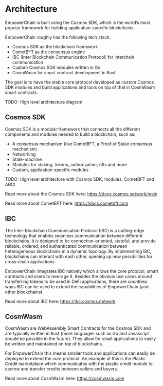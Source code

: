 # Architecture

EmpowerChain is built using the Cosmos SDK, which is the world’s most popular framework for building application-specific blockchains.

EmpowerChain roughly has the following tech stack:
- Cosmos SDK as the blockchain framework
- CometBFT as the consensus engine
- IBC (Inter Blockchain Communication Protocol) for interchain communication
- Custom Cosmos SDK modules written in Go
- CosmWasm for smart contract development in Rust

The goal is to have the stable core protocol developed as custom Cosmos SDK modules and build applications and tools on top of that in CosmWasm smart contracts.

TODO: High level architecture diagram

## Cosmos SDK
Cosmos SDK is a modular framework that connects all the different components and modules needed to build a blockchain, such as:
- A consensus mechanism (like CometBFT, a Proof of Stake consensus mechanism)
- Networking
- State-machine
- Modules for staking, tokens, authorization, nfts and more
- Custom, application-specific modules

TODO: High level architecture with Cosmos SDK, modules, CometBFT and ABCI

Read more about the Cosmos SDK here: https://docs.cosmos.network/main

Read more about CometBFT here: https://docs.cometbft.com 

## IBC

The Inter-Blockchain Communication Protocol (IBC) is a cutting-edge technology that enables seamless communication between different blockchains. It is designed to be connection-oriented, stateful, and provide reliable, ordered, and authenticated communication between heterogeneous blockchains in a dynamic topology. By implementing IBC, blockchains can interact with each other, opening up new possibilities for cross-chain applications.

EmpowerChain integrates IBC natively which allows the core protocol, smart contracts and users to leverage it.
Besides the obvious use cases around transferring tokens to be used in DeFi applications, there are countless ways IBC can be used to extend the capabilities of EmpowerChain (and other blockchains).

Read more about IBC here: https://ibc.cosmos.network

## CosmWasm

CosmWasm are WebAssembly Smart Contracts for the Cosmos SDK and are typically written in Rust (more languages such as Go and Javascript should be possible in the future).
They allow for small applications to easily be written and maintained on top of blockchains.

For EmpowerChain this means smaller tools and applications can easily be deployed to extend the core protocol. 
An example of this is the Plastic Credit marketplace which communicates with the plastic credit module to escrow and transfer credits between sellers and buyers.

Read more about CosmWasm here: https://cosmwasm.com
